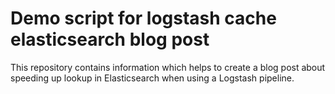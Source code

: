 # Demo script for logstash cache elasticsearch blog post

This repository contains information which helps to create a blog post about speeding up lookup in Elasticsearch when using a Logstash pipeline.
